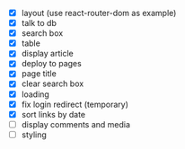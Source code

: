 -   [x] layout (use react-router-dom as example)
-   [x] talk to db
-   [x] search box
-   [x] table
-   [x] display article
-   [x] deploy to pages
-   [x] page title
-   [x] clear search box
-   [x] loading
-   [x] fix login redirect (temporary)
-   [x] sort links by date
-   [ ] display comments and media
-   [ ] styling
